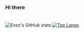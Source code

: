 ### Hi there 
#
![Enzo's GitHub stats](https://github-readme-stats.vercel.app/api?username=EnzoNbs&show_icons=true&hide=prs,issues&title_color=9fc5e8&icon_color=6fa8dc&text_color=ffffff&bg_color=90,0d1117,3d85c6&hide_border=True)
[![Top Langs](https://github-readme-stats.vercel.app/api/top-langs/?username=EnzoNbs&hide_progress=True&title_color=b6daaa&icon_color=000000&text_color=ffffff&bg_color=90,0d1117,6aa84f&hide_border=True)](https://github.com/anuraghazra/github-readme-stats)

